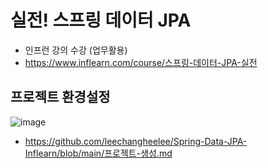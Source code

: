 # 실전! 스프링 데이터 JPA
  * 인프런 강의 수강 (업무활용)
  * https://www.inflearn.com/course/스프링-데이터-JPA-실전

## **프로젝트 환경설정**
![image](https://user-images.githubusercontent.com/79301439/185112958-d2ef2645-27e9-4520-b578-3ce595891c36.png)

  * https://github.com/leechangheelee/Spring-Data-JPA-Inflearn/blob/main/프로젝트-생성.md
